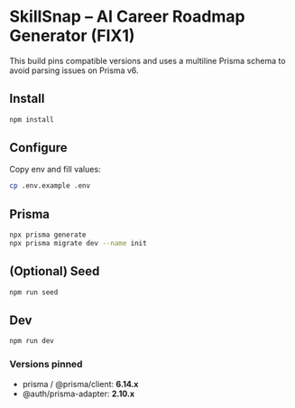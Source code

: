 # SkillSnap – AI Career Roadmap Generator (FIX1)

This build pins compatible versions and uses a multiline Prisma schema to avoid parsing issues on Prisma v6.

## Install

```bash
npm install
```

## Configure
Copy env and fill values:
```bash
cp .env.example .env
```

## Prisma
```bash
npx prisma generate
npx prisma migrate dev --name init
```

## (Optional) Seed
```bash
npm run seed
```

## Dev
```bash
npm run dev
```

### Versions pinned
- prisma / @prisma/client: **6.14.x**
- @auth/prisma-adapter: **2.10.x**